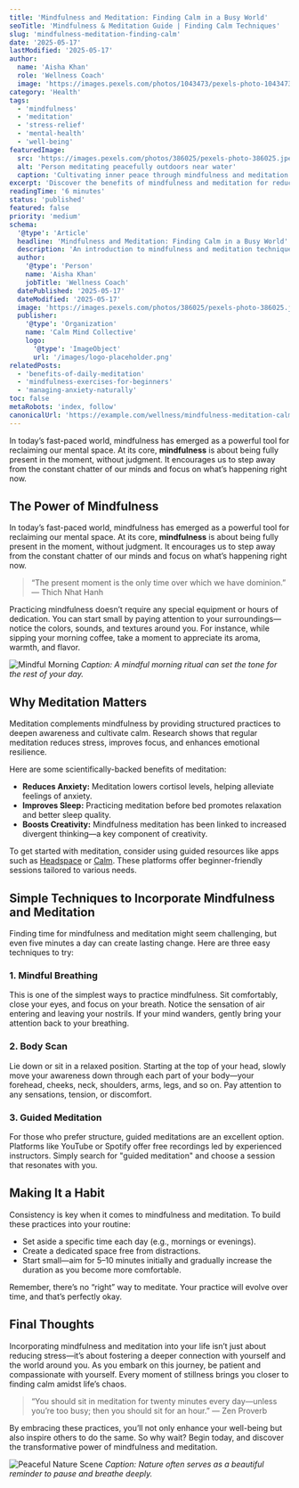 ```yaml
---
title: 'Mindfulness and Meditation: Finding Calm in a Busy World'
seoTitle: 'Mindfulness & Meditation Guide | Finding Calm Techniques'
slug: 'mindfulness-meditation-finding-calm'
date: '2025-05-17'
lastModified: '2025-05-17'
author:
  name: 'Aisha Khan'
  role: 'Wellness Coach'
  image: 'https://images.pexels.com/photos/1043473/pexels-photo-1043473.jpeg?auto=compress&cs=tinysrgb&w=1260&h=750&dpr=2'
category: 'Health'
tags:
  - 'mindfulness'
  - 'meditation'
  - 'stress-relief'
  - 'mental-health'
  - 'well-being'
featuredImage:
  src: 'https://images.pexels.com/photos/386025/pexels-photo-386025.jpeg?auto=compress&cs=tinysrgb&w=1260&h=750&dpr=2'
  alt: 'Person meditating peacefully outdoors near water'
  caption: 'Cultivating inner peace through mindfulness and meditation practices.'
excerpt: 'Discover the benefits of mindfulness and meditation for reducing stress and enhancing mental clarity. Learn simple techniques to incorporate these practices into your daily life.'
readingTime: '6 minutes'
status: 'published'
featured: false
priority: 'medium'
schema:
  '@type': 'Article'
  headline: 'Mindfulness and Meditation: Finding Calm in a Busy World'
  description: 'An introduction to mindfulness and meditation techniques for stress reduction and improved well-being.'
  author:
    '@type': 'Person'
    name: 'Aisha Khan'
    jobTitle: 'Wellness Coach'
  datePublished: '2025-05-17'
  dateModified: '2025-05-17'
  image: 'https://images.pexels.com/photos/386025/pexels-photo-386025.jpeg?auto=compress&cs=tinysrgb&w=1260&h=750&dpr=2'
  publisher:
    '@type': 'Organization'
    name: 'Calm Mind Collective'
    logo:
      '@type': 'ImageObject'
      url: '/images/logo-placeholder.png'
relatedPosts:
  - 'benefits-of-daily-meditation'
  - 'mindfulness-exercises-for-beginners'
  - 'managing-anxiety-naturally'
toc: false
metaRobots: 'index, follow'
canonicalUrl: 'https://example.com/wellness/mindfulness-meditation-calm'
---
```


In today’s fast-paced world, mindfulness has emerged as a powerful tool for reclaiming our mental space. At its core, **mindfulness** is about being fully present in the moment, without judgment. It encourages us to step away from the constant chatter of our minds and focus on what’s happening right now.

## The Power of Mindfulness

In today’s fast-paced world, mindfulness has emerged as a powerful tool for reclaiming our mental space. At its core, **mindfulness** is about being fully present in the moment, without judgment. It encourages us to step away from the constant chatter of our minds and focus on what’s happening right now.

> “The present moment is the only time over which we have dominion.” — Thich Nhat Hanh

Practicing mindfulness doesn’t require any special equipment or hours of dedication. You can start small by paying attention to your surroundings—notice the colors, sounds, and textures around you. For instance, while sipping your morning coffee, take a moment to appreciate its aroma, warmth, and flavor.

![Mindful Morning](https://images.pexels.com/photos/3829910/pexels-photo-3829910.jpeg?auto=compress&cs=tinysrgb&w=1260&h=750&dpr=2)
_Caption: A mindful morning ritual can set the tone for the rest of your day._

## Why Meditation Matters

Meditation complements mindfulness by providing structured practices to deepen awareness and cultivate calm. Research shows that regular meditation reduces stress, improves focus, and enhances emotional resilience.

Here are some scientifically-backed benefits of meditation:

- **Reduces Anxiety:** Meditation lowers cortisol levels, helping alleviate feelings of anxiety.
- **Improves Sleep:** Practicing meditation before bed promotes relaxation and better sleep quality.
- **Boosts Creativity:** Mindfulness meditation has been linked to increased divergent thinking—a key component of creativity.

To get started with meditation, consider using guided resources like apps such as [Headspace](https://www.headspace.com/) or [Calm](https://www.calm.com/). These platforms offer beginner-friendly sessions tailored to various needs.

## Simple Techniques to Incorporate Mindfulness and Meditation

Finding time for mindfulness and meditation might seem challenging, but even five minutes a day can create lasting change. Here are three easy techniques to try:

### 1. Mindful Breathing

This is one of the simplest ways to practice mindfulness. Sit comfortably, close your eyes, and focus on your breath. Notice the sensation of air entering and leaving your nostrils. If your mind wanders, gently bring your attention back to your breathing.

### 2. Body Scan

Lie down or sit in a relaxed position. Starting at the top of your head, slowly move your awareness down through each part of your body—your forehead, cheeks, neck, shoulders, arms, legs, and so on. Pay attention to any sensations, tension, or discomfort.

### 3. Guided Meditation

For those who prefer structure, guided meditations are an excellent option. Platforms like YouTube or Spotify offer free recordings led by experienced instructors. Simply search for "guided meditation" and choose a session that resonates with you.

## Making It a Habit

Consistency is key when it comes to mindfulness and meditation. To build these practices into your routine:

- Set aside a specific time each day (e.g., mornings or evenings).
- Create a dedicated space free from distractions.
- Start small—aim for 5–10 minutes initially and gradually increase the duration as you become more comfortable.

Remember, there’s no “right” way to meditate. Your practice will evolve over time, and that’s perfectly okay.

## Final Thoughts

Incorporating mindfulness and meditation into your life isn’t just about reducing stress—it’s about fostering a deeper connection with yourself and the world around you. As you embark on this journey, be patient and compassionate with yourself. Every moment of stillness brings you closer to finding calm amidst life’s chaos.

> “You should sit in meditation for twenty minutes every day—unless you’re too busy; then you should sit for an hour.” — Zen Proverb

By embracing these practices, you’ll not only enhance your well-being but also inspire others to do the same. So why wait? Begin today, and discover the transformative power of mindfulness and meditation.

![Peaceful Nature Scene](https://images.pexels.com/photos/994605/pexels-photo-994605.jpeg?auto=compress&cs=tinysrgb&w=1260&h=750&dpr=2)
_Caption: Nature often serves as a beautiful reminder to pause and breathe deeply._
